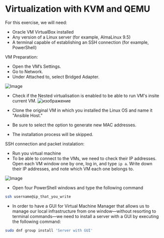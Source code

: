 # Virtualization with KVM and QEMU
For this exercise, we will need:

- Oracle VM VirtualBox installed
- Any version of a Linux server (for example, AlmaLinux 9.5)
- A terminal capable of establishing an SSH connection (for example, PowerShell)

VM Preparation:
- Open the VM’s Settings.
- Go to Network.
- Under Attached to, select Bridged Adapter.

![Image](https://github.com/user-attachments/assets/59365b7b-fb16-48c7-bcad-865a05a1b0eb)
 - Check if the Nested virtualisation is enabled to be able to run VM's insite current VM.
![изображение](https://github.com/user-attachments/assets/540cba8c-a00c-4443-a4b1-ae461cf75dbe)

 - Clone the original VM in which you installed the Linux OS and name it "Ansible Host."
 - Be sure to select the option to generate new MAC addresses.
 - The installation process will be skipped.
 
 SSH connection and packet instalation:
 - Run you virtual machine 
 - To be able to connect to the VMs, we need to check their IP addresses. Open each VM window one by one, log in, and type `ip a`. Write down their IP addresses, and note which VM each one belongs to. 

![Image](https://github.com/user-attachments/assets/87d11c4f-a82e-4aeb-b91e-ff5a6f3abc45)

- Open four PowerShell windows and type the following command

```bash
ssh username@ip_that_you_write
```
 - In order to have a GUI for Virtual Machine Manager that allows us to manage our local infrastructure from one window—without resorting to terminal commands—we need to install a server with a GUI by executing the following command:
```bash
sudo dnf group install 'Server with GUI'
```
